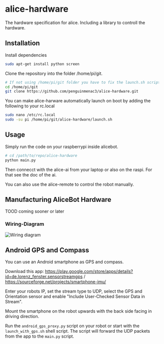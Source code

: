 # alice-hardware
The hardware specification for alice. Including a library to controll the hardware.

## Installation

Install dependencies

```bash
sudo apt-get install python screen
```

Clone the repository into the folder /home/pi/git.

```bash
# If not using /home/pi/git folder you have to fix the launch.sh script with the correct path.
cd /home/pi/git
git clone https://github.com/penguinmenac3/alice-hardware.git
```

You can make alice-harware automatically launch on boot by adding the following to your rc.local

```bash
sudo nano /etc/rc.local
sudo -su pi /home/pi/git/alice-hardware/launch.sh
```

## Usage

Simply run the code on your raspberrypi inside alicebot.

```bash
# cd /path/to/repo/alice-hardware
python main.py
```

Then connecct with the alice-ai from your laptop or also on the raspi. For that see the doc of the ai.

You can also use the alice-remote to control the robot manually.

## Manufacturing AliceBot Hardware

TOOD coming sooner or later
### Wiring-Diagram

![Wiring diagram](https://github.com/penguinmenac3/alice-hardware/blob/master/Wiring%20Alice.png?raw=true)

## Android GPS and Compass
You can use an Android smartphone as GPS and compass.

Download this app: <https://play.google.com/store/apps/details?id=de.lorenz_fenster.sensorstreamgps> / <https://sourceforge.net/projects/smartphone-imu/>

Enter your robots IP, set the stream type to UDP, select the GPS and Orientation sensor and enable "Include User-Checked Sensor Data in Stream".

Mount the smartphone on the robot upwards with the back side facing in driving direction.

Run the `android_gps_proxy.py` script on your robot or start with the `launch_with_gps.sh` shell script. The script will forward the UDP packets from the app to the `main.py` script.
